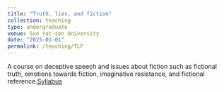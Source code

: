 ```yaml
---
title: "Truth, lies, and fiction"
collection: teaching
type: undergraduate
venue: Sun Yat-sen University
date: "2025-01-01"
permalink: /teaching/TLF
---
```

A course on deceptive speech and issues about fiction such as fictional truth, emotions towards fiction, imaginative resistance, and fictional reference.[Syllabus](../assets/TLF_Spring2025) 
